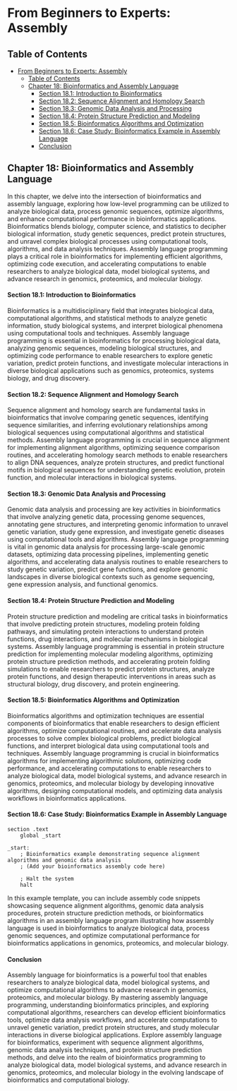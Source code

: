 # From Beginners to Experts: Assembly

## Table of Contents

- [From Beginners to Experts: Assembly](#from-beginners-to-experts-assembly)
  - [Table of Contents](#table-of-content)
  - [Chapter 18: Bioinformatics and Assembly Language](#chapter-18-bioinformatics-and-assembly-language)
      - [Section 18.1: Introduction to Bioinformatics](#section-181-introduction-to-bioinformatics)
      - [Section 18.2: Sequence Alignment and Homology Search](#section-182-sequence-alignment-and-homology-search)
      - [Section 18.3: Genomic Data Analysis and Processing](#section-183-genomic-data-analysis-and-processing)
      - [Section 18.4: Protein Structure Prediction and Modeling](#section-184-protein-structure-prediction-and-modeling)
      - [Section 18.5: Bioinformatics Algorithms and Optimization](#section-185-bioinformatics-algorithms-and-optimization)
      - [Section 18.6: Case Study: Bioinformatics Example in Assembly Language](#section-186-case-study-bioinformatics-example-in-assembly-language)
      - [Conclusion](#conclusion)

## Chapter 18: Bioinformatics and Assembly Language

In this chapter, we delve into the intersection of bioinformatics and assembly language, exploring how low-level programming can be utilized to analyze biological data, process genomic sequences, optimize algorithms, and enhance computational performance in bioinformatics applications. Bioinformatics blends biology, computer science, and statistics to decipher biological information, study genetic sequences, predict protein structures, and unravel complex biological processes using computational tools, algorithms, and data analysis techniques. Assembly language programming plays a critical role in bioinformatics for implementing efficient algorithms, optimizing code execution, and accelerating computations to enable researchers to analyze biological data, model biological systems, and advance research in genomics, proteomics, and molecular biology.

#### Section 18.1: Introduction to Bioinformatics

Bioinformatics is a multidisciplinary field that integrates biological data, computational algorithms, and statistical methods to analyze genetic information, study biological systems, and interpret biological phenomena using computational tools and techniques. Assembly language programming is essential in bioinformatics for processing biological data, analyzing genomic sequences, modeling biological structures, and optimizing code performance to enable researchers to explore genetic variation, predict protein functions, and investigate molecular interactions in diverse biological applications such as genomics, proteomics, systems biology, and drug discovery.

#### Section 18.2: Sequence Alignment and Homology Search

Sequence alignment and homology search are fundamental tasks in bioinformatics that involve comparing genetic sequences, identifying sequence similarities, and inferring evolutionary relationships among biological sequences using computational algorithms and statistical methods. Assembly language programming is crucial in sequence alignment for implementing alignment algorithms, optimizing sequence comparison routines, and accelerating homology search methods to enable researchers to align DNA sequences, analyze protein structures, and predict functional motifs in biological sequences for understanding genetic evolution, protein function, and molecular interactions in biological systems.

#### Section 18.3: Genomic Data Analysis and Processing

Genomic data analysis and processing are key activities in bioinformatics that involve analyzing genetic data, processing genome sequences, annotating gene structures, and interpreting genomic information to unravel genetic variation, study gene expression, and investigate genetic diseases using computational tools and algorithms. Assembly language programming is vital in genomic data analysis for processing large-scale genomic datasets, optimizing data processing pipelines, implementing genetic algorithms, and accelerating data analysis routines to enable researchers to study genetic variation, predict gene functions, and explore genomic landscapes in diverse biological contexts such as genome sequencing, gene expression analysis, and functional genomics.

#### Section 18.4: Protein Structure Prediction and Modeling

Protein structure prediction and modeling are critical tasks in bioinformatics that involve predicting protein structures, modeling protein folding pathways, and simulating protein interactions to understand protein functions, drug interactions, and molecular mechanisms in biological systems. Assembly language programming is essential in protein structure prediction for implementing molecular modeling algorithms, optimizing protein structure prediction methods, and accelerating protein folding simulations to enable researchers to predict protein structures, analyze protein functions, and design therapeutic interventions in areas such as structural biology, drug discovery, and protein engineering.

#### Section 18.5: Bioinformatics Algorithms and Optimization

Bioinformatics algorithms and optimization techniques are essential components of bioinformatics that enable researchers to design efficient algorithms, optimize computational routines, and accelerate data analysis processes to solve complex biological problems, predict biological functions, and interpret biological data using computational tools and techniques. Assembly language programming is crucial in bioinformatics algorithms for implementing algorithmic solutions, optimizing code performance, and accelerating computations to enable researchers to analyze biological data, model biological systems, and advance research in genomics, proteomics, and molecular biology by developing innovative algorithms, designing computational models, and optimizing data analysis workflows in bioinformatics applications.

#### Section 18.6: Case Study: Bioinformatics Example in Assembly Language

```assembly
section .text
    global _start

_start:
    ; Bioinformatics example demonstrating sequence alignment algorithms and genomic data analysis
    ; (Add your bioinformatics assembly code here)

    ; Halt the system
    halt
```

In this example template, you can include assembly code snippets showcasing sequence alignment algorithms, genomic data analysis procedures, protein structure prediction methods, or bioinformatics algorithms in an assembly language program illustrating how assembly language is used in bioinformatics to analyze biological data, process genomic sequences, and optimize computational performance for bioinformatics applications in genomics, proteomics, and molecular biology.

#### Conclusion

Assembly language for bioinformatics is a powerful tool that enables researchers to analyze biological data, model biological systems, and optimize computational algorithms to advance research in genomics, proteomics, and molecular biology. By mastering assembly language programming, understanding bioinformatics principles, and exploring computational algorithms, researchers can develop efficient bioinformatics tools, optimize data analysis workflows, and accelerate computations to unravel genetic variation, predict protein structures, and study molecular interactions in diverse biological applications. Explore assembly language for bioinformatics, experiment with sequence alignment algorithms, genomic data analysis techniques, and protein structure prediction methods, and delve into the realm of bioinformatics programming to analyze biological data, model biological systems, and advance research in genomics, proteomics, and molecular biology in the evolving landscape of bioinformatics and computational biology.

